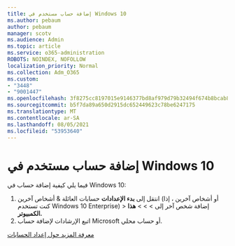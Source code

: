 ```yaml
---
title: إضافة حساب مستخدم في Windows 10
ms.author: pebaum
author: pebaum
manager: scotv
ms.audience: Admin
ms.topic: article
ms.service: o365-administration
ROBOTS: NOINDEX, NOFOLLOW
localization_priority: Normal
ms.collection: Adm_O365
ms.custom:
- "3448"
- "9001447"
ms.openlocfilehash: 3f8275cc8197015e9146377bd8af979d79b32494f674b8bcab8df310d69e4a14
ms.sourcegitcommit: b5f7da89a650d2915dc652449623c78be6247175
ms.translationtype: MT
ms.contentlocale: ar-SA
ms.lasthandoff: 08/05/2021
ms.locfileid: "53953640"
---
```

# <a name="add-a-user-account-in-windows-10"></a>إضافة حساب مستخدم في Windows 10

فيما يلي كيفية إضافة حساب في Windows 10:

1. انتقل إلى **بدء الإعدادات** حسابات العائلة & أشخاص آخرين (أو أشخاص آخرين ، إذا كنت تستخدم Windows 10 Enterprise) > إضافة شخص آخر إلى  >    >    >   **هذا الكمبيوتر.** 
2. اتبع الإرشادات لإضافة حساب Microsoft أو حساب محلي.

[معرفة المزيد حول إعداد الحسابات](https://support.microsoft.com/help/17197/)